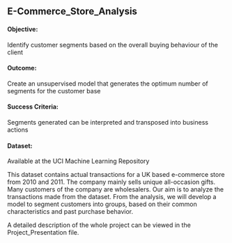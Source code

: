 ## E-Commerce_Store_Analysis

#### Objective: 
Identify customer segments based on the overall buying behaviour of the client

#### Outcome: 
Create an unsupervised model that generates the optimum number of segments for the customer base

#### Success Criteria: 
Segments generated can be interpreted and transposed into business actions

#### Dataset: 
Available at the UCI Machine Learning Repository

This dataset contains actual transactions for a UK based e-commerce store from 2010 and 2011. The company mainly sells unique all-occasion gifts. Many customers of the company are wholesalers. Our aim is to analyze the transactions made from the dataset. From the analysis, we will develop a model to segment customers into groups, based on their common characteristics and past purchase behavior.

A detailed description of the whole project can be viewed in the Project_Presentation file.
